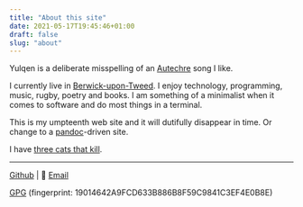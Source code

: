 ```yaml
---
title: "About this site"
date: 2021-05-17T19:45:46+01:00
draft: false
slug: "about"
---
```


Yulqen is a deliberate misspelling of an [Autechre](https://en.wikipedia.org/wiki/Autechre) song I like.

I currently live in [Berwick-upon-Tweed](https://en.wikipedia.org/wiki/Berwick-upon-Tweed). I enjoy technology, programming, music, rugby, poetry and books. I am something of a minimalist when it comes to software and do most things in a terminal.

This is my umpteenth web site and it will dutifully disappear in time. Or change to a [pandoc](https://pandoc.org)-driven site.

I have [three cats that kill](../blog/cats/cat_kills/).

---

[Github](https://github.com/yulqen) | 📧 [Email](mailto:y@yulqen.org)

[GPG](../keys/mrl-gpg.pub) (fingerprint: 19014642A9FCD633B886B8F59C9841C3EF4E0B8E)
